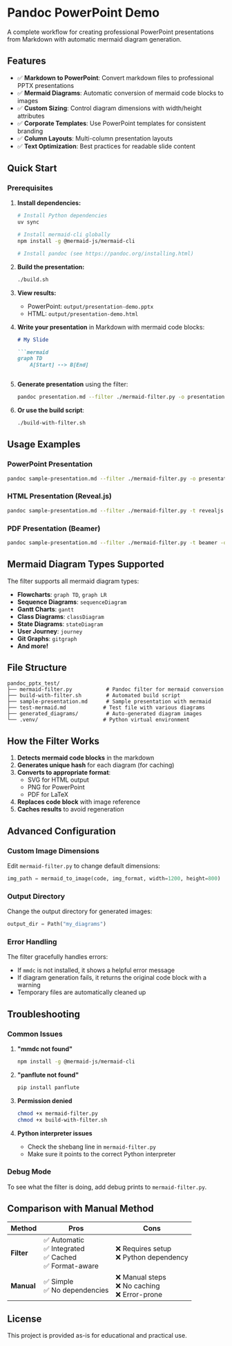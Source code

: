 # Pandoc PowerPoint Demo

A complete workflow for creating professional PowerPoint presentations from Markdown with automatic mermaid diagram generation.

## Features

- ✅ **Markdown to PowerPoint**: Convert markdown files to professional PPTX presentations
- ✅ **Mermaid Diagrams**: Automatic conversion of mermaid code blocks to images
- ✅ **Custom Sizing**: Control diagram dimensions with width/height attributes
- ✅ **Corporate Templates**: Use PowerPoint templates for consistent branding
- ✅ **Column Layouts**: Multi-column presentation layouts
- ✅ **Text Optimization**: Best practices for readable slide content

## Quick Start

### Prerequisites

1. **Install dependencies:**
   ```bash
   # Install Python dependencies
   uv sync
   
   # Install mermaid-cli globally
   npm install -g @mermaid-js/mermaid-cli
   
   # Install pandoc (see https://pandoc.org/installing.html)
   ```

2. **Build the presentation:**
   ```bash
   ./build.sh
   ```

3. **View results:**
   - PowerPoint: `output/presentation-demo.pptx`
   - HTML: `output/presentation-demo.html`

1. **Write your presentation** in Markdown with mermaid code blocks:
   ```markdown
   # My Slide
   
   ```mermaid
   graph TD
       A[Start] --> B[End]
   ```
   ```

2. **Generate presentation** using the filter:
   ```bash
   pandoc presentation.md --filter ./mermaid-filter.py -o presentation.pptx
   ```

3. **Or use the build script**:
   ```bash
   ./build-with-filter.sh
   ```

## Usage Examples

### PowerPoint Presentation
```bash
pandoc sample-presentation.md --filter ./mermaid-filter.py -o presentation.pptx
```

### HTML Presentation (Reveal.js)
```bash
pandoc sample-presentation.md --filter ./mermaid-filter.py -t revealjs -o presentation.html --standalone
```

### PDF Presentation (Beamer)
```bash
pandoc sample-presentation.md --filter ./mermaid-filter.py -t beamer -o presentation.pdf
```

## Mermaid Diagram Types Supported

The filter supports all mermaid diagram types:

- **Flowcharts**: `graph TD`, `graph LR`
- **Sequence Diagrams**: `sequenceDiagram`
- **Gantt Charts**: `gantt`
- **Class Diagrams**: `classDiagram`
- **State Diagrams**: `stateDiagram`
- **User Journey**: `journey`
- **Git Graphs**: `gitgraph`
- **And more!**

## File Structure

```
pandoc_pptx_test/
├── mermaid-filter.py           # Pandoc filter for mermaid conversion
├── build-with-filter.sh        # Automated build script
├── sample-presentation.md      # Sample presentation with mermaid
├── test-mermaid.md            # Test file with various diagrams
├── generated_diagrams/         # Auto-generated diagram images
└── .venv/                     # Python virtual environment
```

## How the Filter Works

1. **Detects mermaid code blocks** in the markdown
2. **Generates unique hash** for each diagram (for caching)
3. **Converts to appropriate format**:
   - SVG for HTML output
   - PNG for PowerPoint
   - PDF for LaTeX
4. **Replaces code block** with image reference
5. **Caches results** to avoid regeneration

## Advanced Configuration

### Custom Image Dimensions
Edit `mermaid-filter.py` to change default dimensions:
```python
img_path = mermaid_to_image(code, img_format, width=1200, height=800)
```

### Output Directory
Change the output directory for generated images:
```python
output_dir = Path("my_diagrams")
```

### Error Handling
The filter gracefully handles errors:
- If `mmdc` is not installed, it shows a helpful error message
- If diagram generation fails, it returns the original code block with a warning
- Temporary files are automatically cleaned up

## Troubleshooting

### Common Issues

1. **"mmdc not found"**
   ```bash
   npm install -g @mermaid-js/mermaid-cli
   ```

2. **"panflute not found"**
   ```bash
   pip install panflute
   ```

3. **Permission denied**
   ```bash
   chmod +x mermaid-filter.py
   chmod +x build-with-filter.sh
   ```

4. **Python interpreter issues**
   - Check the shebang line in `mermaid-filter.py`
   - Make sure it points to the correct Python interpreter

### Debug Mode
To see what the filter is doing, add debug prints to `mermaid-filter.py`.

## Comparison with Manual Method

| Method | Pros | Cons |
|--------|------|------|
| **Filter** | ✅ Automatic<br>✅ Integrated<br>✅ Cached<br>✅ Format-aware | ❌ Requires setup<br>❌ Python dependency |
| **Manual** | ✅ Simple<br>✅ No dependencies | ❌ Manual steps<br>❌ No caching<br>❌ Error-prone |

## License

This project is provided as-is for educational and practical use.
